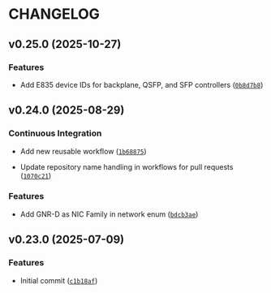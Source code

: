 # CHANGELOG

<!-- version list -->

## v0.25.0 (2025-10-27)

### Features

- Add E835 device IDs for backplane, QSFP, and SFP controllers
  ([`0b8d7b8`](https://github.com/intel/mfd-const/commit/0b8d7b86392cfae2c8191c9b69aab2e64c4da191))


## v0.24.0 (2025-08-29)

### Continuous Integration

- Add new reusable workflow
  ([`1b68875`](https://github.com/intel/mfd-const/commit/1b6887530084ba040d10247d38cc41c18304d841))

- Update repository name handling in workflows for pull requests
  ([`1070c21`](https://github.com/intel/mfd-const/commit/1070c219fcceb73be51694995fdb6279ad37d397))

### Features

- Add GNR-D as NIC Family in network enum
  ([`bdcb3ae`](https://github.com/intel/mfd-const/commit/bdcb3ae45f134c9a91489bfc519d0c30328d1d15))


## v0.23.0 (2025-07-09)

### Features

- Initial commit
  ([`c1b18af`](https://github.com/intel/mfd-const/commit/c1b18afe0eda21a6e7b4b5d09fcb933337348d7d))
